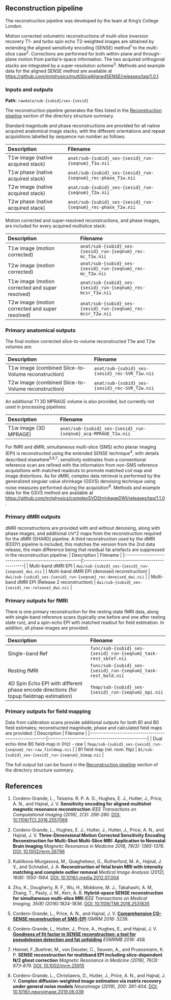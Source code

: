 ---
---

## Reconstruction pipeline

The reconstruction pipeline was developed by the team at King’s College
London.

Motion corrected volumetric reconstructions of multi-slice inversion 
recovery T1- and turbo spin echo T2-weighted images are obtained by 
extending the aligned sensitivity encoding (SENSE) method<sup>1</sup>
to the multi-slice case<sup>2</sup>. Corrections are performed
for both within-plane and through-plane motion from partial
k-space information. The two acquired orthogonal stacks are 
integrated by a super-resolution scheme<sup>3</sup>. Methods and example 
data for the aligned SENSE method are available at 
https://github.com/mriphysics/multiSliceAlignedSENSE/releases/tag/1.0.1.

### Inputs and outputs

**Path:** `rawdata/sub-{subid}/ses-{sesid}`

The reconstruction pipeline generates the files listed in the [Reconstruction pipeline](structure.html#reconstruction-pipeline) 
section of the directory structure summary.

Standard magnitude and phase reconstructions are provided for all native 
acquired anatomical image stacks, with the different orientations and repeat 
acquisitions labelled by sequence run number as follows:

| Description                                          | Filename                                             |
|:-----------------------------------------------------|:-----------------------------------------------------|
| T1w image (native acquired stack)                    | `anat/sub-{subid}_ses-{sesid}_run-{seqnum}_T1w.nii`  |
| T1w phase (native acquired stack)                    | `anat/sub-{subid}_ses-{sesid}_run-{seqnum}_rec-phase_T1w.nii`  |
| T2w image (native acquired stack)                    | `anat/sub-{subid}_ses-{sesid}_run-{seqnum}_T2w.nii`  |
| T2w phase (native acquired stack)                    | `anat/sub-{subid}_ses-{sesid}_run-{seqnum}_rec-phase_T2w.nii`  |

Motion corrected and super-resolved reconstructions, and phase images, are included for every acquired multislice stack:

| Description                      | Filename                                        |
|:---------------------------------|:------------------------------------------------|
| T1w image (motion corrected)     | `anat/sub-{subid}_ses-{sesid}_run-{seqnum}_rec-mc_T1w.nii`  |
| T2w image (motion corrected)     | `anat/sub-{subid}_ses-{sesid}_run-{seqnum}_rec-mc_T2w.nii`  |
| T1w image (motion corrected and super resolved)     | `anat/sub-{subid}_ses-{sesid}_run-{seqnum}_rec-mcsr_T1w.nii`  |
| T2w image (motion corrected and super resolved)     | `anat/sub-{subid}_ses-{sesid}_run-{seqnum}_rec-mcsr_T2w.nii`  |

### Primary anatomical outputs
The final motion corrected slice-to-volume reconstructed T1w and T2w volumes are: 

| Description                                             | Filename                                        |
|:--------------------------------------------------------|:------------------------------------------------|
| T1w image (combined Slice-to-Volume reconstruction)     | `anat/sub-{subid}_ses-{sesid}_rec-SVR_T1w.nii`  |
| T2w image (combined Slice-to-Volume reconstruction)     | `anat/sub-{subid}_ses-{sesid}_rec-SVR_T2w.nii`  |

An additional T1 3D MPRAGE volume is also provided, but currently not used in processing pipelines:

| Description                                             | Filename                                        |
|:--------------------------------------------------------|:------------------------------------------------|
| T1w image (3D MPRAGE)     | `anat/sub-{subid}_ses-{sesid}_run-{seqnum}_acq-MPRAGE_T1w.nii`  |

For fMRI and dMRI, simultaneous multi-slice (SMS) echo planar
imaging (EPI) is reconstructed using the extended SENSE technique<sup>4</sup>,
with details described elsewhere<sup>5,6,7</sup>; sensitivity estimates
from a conventional reference scan are refined with the information from
non-SMS reference acquisitions with matched readouts to promote matched
coil map and image distortions. As for dMRI, complex data retrieval is 
performed by the generalized singular value shrinkage (GSVS) denoising 
technique using noise measures performed during the acquisition<sup>8</sup>. 
Methods and example data for the GSVS method are available at 
https://github.com/mriphysics/complexSVDShrinkageDWI/releases/tag/1.1.0.


### Primary dMRI outputs
dMRI reconstructions are provided with and without denoising, along with phase images, and additional chi^2 
maps from the reconstruction required for the dMRI (SHARD) pipeline. 
A third reconstruction used by the dMRI (EDDY) pipeline is included, this matches the version from the 2nd data 
release, the main difference being that residual fat artefacts are suppressed in the reconstruction pipeline:
| Description                                             | Filename                                        |
|:--------------------------------------------------------|:------------------------------------------------|
| Multi-band dMRI EPI     | `dwi/sub-{subid}_ses-{sesid}_run-{seqnum}_dwi.nii`  |
| Multi-band dMRI EPI (denoised reconstruction)    | `dwi/sub-{subid}_ses-{sesid}_run-{seqnum}_rec-denoised_dwi.nii`  |
| Multi-band dMRI EPI (Release 2 reconstruction)    | `dwi/sub-{subid}_ses-{sesid}_rec-release2_dwi.nii`  |

### Primary outputs for fMRI
There is one primary reconstruction for the resting state fMRI data, along with single-band reference scans (typically one before and 
one after resting state run), and a spin-echo EPI with matched readout for field estimation. In addition, all phase images are provided.

| Description                                             | Filename                                        |
|:--------------------------------------------------------|:------------------------------------------------|
| Single-band Ref   | `func/sub-{subid}_ses-{sesid}_run-{seqnum}_task-rest_sbref.nii`  |
| Resting fMRI   | `func/sub-{subid}_ses-{sesid}_run-{seqnum}_task-rest_bold.nii`  |
| 4D Spin Echo EPI with different phase encode directions (for topup fieldmap estimation) | `fmap/sub-{subid}_ses-{sesid}_run-{seqnum}_epi.nii`  |

### Primary outputs for field mapping
Data from calibration scans provide additional outputs for both B1 and B0 field estimates; reconstructed magnitude, phase and calculated field maps are provided:
| Description                                             | Filename                                        |
|:--------------------------------------------------------|:------------------------------------------------|
| Dual echo-time B0 field-map in (Hz) - raw  | `fmap/sub-{subid}_ses-{sesid}_run-{seqnum}_rec-raw_fieldmap.nii`  |
| B1 field map (rel. nom. flip)  | `B1/sub-{subid}_ses-{sesid}_run-{seqnum}_b1map.nii`  |


The full output list can be found in the [Reconstruction pipeline](structure.html#reconstruction-pipeline) 
section of the directory structure summary.


## References

1. Cordero-Grande, L., Teixeira. R. P. A. G., Hughes, E. J.,
Hutter, J., Price, A. N., and Hajnal, J. V. **Sensitivity encoding
for aligned multishot magnetic resonance reconstruction** *IEEE
Transactions on Computational Imaging (2016),  2(3): 266-280.* [DOI:
10.1109/TCI.2016.2557069](https://doi.org/10.1109/TCI.2016.2557069)

2. Cordero-Grande, L., Hughes, E. J., Hutter, J., Hutter, J., Price, A. N.,
and Hajnal, J. V. **Three-Dimensional Motion Corrected Sensitivity Encoding
Reconstruction for Multi-Shot Multi-Slice MRI: Application to Neonatal
Brain Imaging** *Magnetic Resonance in Medicine 2018, 79(3): 1365-1376.*
[DOI: 10.1002/mrm.26796](https://doi.org/10.1002/mrm.26796)

3. Kuklikova-Murgasova, M., Quaghebeur, G., Rutherford, M. A.,
Hajnal, J. V., and Schnabel, J. A. **Reconstruction of fetal
brain MRI with intensity matching and complete outlier removal**
*Medical Image Analysis (2012), 16(8): 1550-1564.* [DOI:
10.1016/j.media.2012.07.004](https://doi.org/10.1016/j.media.2012.07.004)

4. Zhu, K., Dougherty, R. F., Wu, H., Middione, M. J., Takahashi,
A. M, Zhang, T., Pauly, J. M., Kerr, A. B. **Hybrid-space
SENSE reconstruction for simultaneous multi-slice MRI** *IEEE
Transactions on Medical Imaging, 35(8) (2016):1824-1836.* [DOI:
10.1109/TMI.2016.2531635](https://doi.org/10.1109/TMI.2016.2531635)

5. Cordero-Grande, L., Price, A. N., and
Hajnal, J. V. [**Comprehensive CG-SENSE reconstruction of
SMS-EPI**](http://www.developingconnectome.org/wp-content/uploads/sites/70/2019/08/Comprehensive-CG-SENSE-reconstruction-of-SMS-EPI.pdf)
*ISMRM 2016: 3239.*

6. Cordero-Grande, L., Hutter, J., Price,
A., Hughes, E., and Hajnal, J. V. [**Goodness of
fit factor in SENSE reconstruction: a tool for pseudolesion detection and fat
unfolding**](http://www.developingconnectome.org/wp-content/uploads/sites/70/2019/08/Goodness-of-fit-factor-in-SENSE-reconstruction-a-tool-for-pseudolesion-detection-and-fat-unfolding.pdf)
*ESMRMB 2016: 458.*

7. Hennel, F.,Buehrer, M., von Deuster, C., Seuven, A., and Pruessmann,
K. P. **SENSE reconstruction for multiband EPI including slice-dependent N/2
ghost correction** *Magnetic Resonance in Medicine (2016), 76(3): 873-879.*
[DOI: 10.1002/mrm.25915](https://doi.org/10.1002/mrm.25915)

8. Cordero-Grande, L., Christiaens, D., Hutter, J., Price, A. N., and 
Hajnal, J. V. **Complex diffusion-weighted image estimation via matrix 
recovery under general noise models** *Neuroimage (2019),  200: 391-404.* [DOI:
10.1016/j.neuroimage.2019.06.039](https://doi.org/10.1016/j.neuroimage.2019.06.039)


